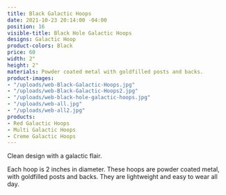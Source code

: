 ```yaml
---
title: Black Galactic Hoops
date: 2021-10-23 20:14:00 -04:00
position: 16
visible-title: Black Hole Galactic Hoops
designs: Galactic Hoop
product-colors: Black
price: 60
width: 2"
height: 2"
materials: Powder coated metal with goldfilled posts and backs.
product-images:
- "/uploads/web-Black-Galactic-Hoops.jpg"
- "/uploads/web-Black-Galactic-Hoops2.jpg"
- "/uploads/web-black-hole-galactic-hoops.jpg"
- "/uploads/web-all.jpg"
- "/uploads/web-all2.jpg"
products:
- Red Galactic Hoops
- Multi Galactic Hoops
- Creme Galactic Hoops
---
```


Clean design with a galactic flair.

Each hoop is 2 inches in diameter. These hoops are powder coated metal, with goldfilled posts and backs. They are lightweight and easy to wear all day.